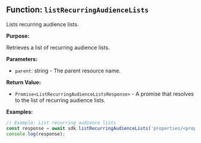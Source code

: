 ## Function: `listRecurringAudienceLists`

Lists recurring audience lists.

**Purpose:**

Retrieves a list of recurring audience lists.

**Parameters:**

- `parent`: string - The parent resource name.

**Return Value:**

- `Promise<ListRecurringAudienceListsResponse>` - A promise that resolves to the list of recurring audience lists.

**Examples:**

```typescript
// Example: List recurring audience lists
const response = await sdk.listRecurringAudienceLists('properties/<propertyId>');
console.log(response);
```